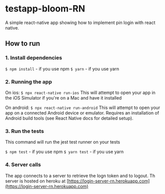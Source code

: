 # testapp-bloom-RN

A simple react-native app showing how to implement pin login with react native.

## How to run

### 1. Install dependencies

`$ npm install` - if you use npm
`$ yarn` - if you use yarn

### 2. Running the app

On ios:
`$ npx react-native run-ios`
This will attempt to open your app in the iOS Simulator if you're on a Mac and have it installed

On android:
`$ npx react-native run-android`
This will attempt to open your app on a connected Android device or emulator.
Requires an installation of Android build tools (see React Native docs for detailed setup).

### 3. Run the tests

This command will run the jest test runner on your tests

`$ npm test` - if you use npm
`$ yarn test` - if you use yarn

### 4. Server calls

The app connects to a server to retrieve the logn token and to logout.
Th server is hosted on heroku at [https://login-server-rn.herokuapp.com](https://login-server-rn.herokuapp.com)
